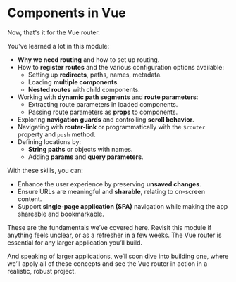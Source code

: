 # Components in Vue

Now, that's it for the Vue router.

You’ve learned a lot in this module:

- **Why we need routing** and how to set up routing.
- How to **register routes** and the various configuration options available:
  - Setting up **redirects**, paths, names, metadata.
  - Loading **multiple components**.
  - **Nested routes** with child components.
- Working with **dynamic path segments** and **route parameters**:
  - Extracting route parameters in loaded components.
  - Passing route parameters as **props** to components.
- Exploring **navigation guards** and controlling **scroll behavior**.
- Navigating with **router-link** or programmatically with the `$router` property and `push` method.
- Defining locations by:
  - **String paths** or objects with names.
  - Adding **params** and **query parameters**.

With these skills, you can:

- Enhance the user experience by preserving **unsaved changes**.
- Ensure URLs are meaningful and **sharable**, relating to on-screen content.
- Support **single-page application (SPA)** navigation while making the app shareable and bookmarkable.

These are the fundamentals we’ve covered here. Revisit this module if anything feels unclear, or as a refresher in a few weeks. The Vue router is essential for any larger application you’ll build.

And speaking of larger applications, we’ll soon dive into building one, where we’ll apply all of these concepts and see the Vue router in action in a realistic, robust project.




